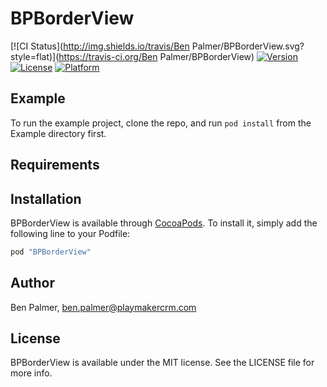 # BPBorderView

[![CI Status](http://img.shields.io/travis/Ben Palmer/BPBorderView.svg?style=flat)](https://travis-ci.org/Ben Palmer/BPBorderView)
[![Version](https://img.shields.io/cocoapods/v/BPBorderView.svg?style=flat)](http://cocoapods.org/pods/BPBorderView)
[![License](https://img.shields.io/cocoapods/l/BPBorderView.svg?style=flat)](http://cocoapods.org/pods/BPBorderView)
[![Platform](https://img.shields.io/cocoapods/p/BPBorderView.svg?style=flat)](http://cocoapods.org/pods/BPBorderView)

## Example

To run the example project, clone the repo, and run `pod install` from the Example directory first.

## Requirements

## Installation

BPBorderView is available through [CocoaPods](http://cocoapods.org). To install
it, simply add the following line to your Podfile:

```ruby
pod "BPBorderView"
```

## Author

Ben Palmer, ben.palmer@playmakercrm.com

## License

BPBorderView is available under the MIT license. See the LICENSE file for more info.
